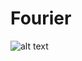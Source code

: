 # Fourier
![alt text]([http://url/to/img.png](http://t3.gstatic.com/licensed-image?q=tbn:ANd9GcRuy82QyUUPMOZ4HeauLFp1X-HabybF2TJy1WKgTEovp7OvV_2v-LwVnHuot19fhOJK))
